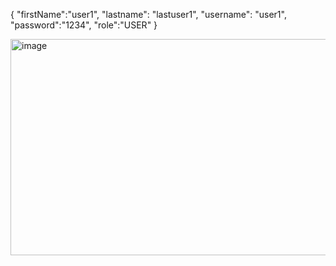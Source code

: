 {
"firstName":"user1",
"lastname": "lastuser1",
"username": "user1",
"password":"1234",
"role":"USER"
}

<img width="687" height="346" alt="image" src="https://github.com/user-attachments/assets/225064c9-528a-49a0-bf14-1677776a3f20" />
